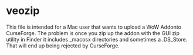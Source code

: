 # veozip
This file is intended for a Mac user that wants to upload a WoW Addonto CurseForge. The problem is once you zip up the addon with the GUI zip utility in Finder it includes _macosx directories and sometimes a .DS_Store. That will end up being rejected by CurseForge.
